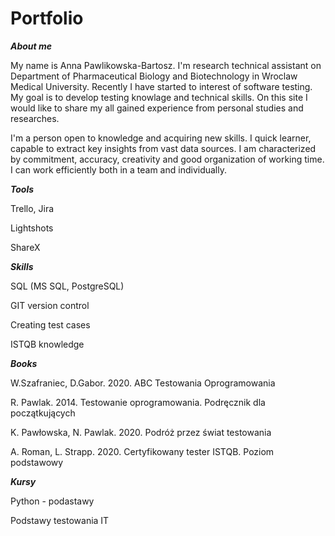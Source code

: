 # Portfolio
***About me***

My name is Anna Pawlikowska-Bartosz. I'm research technical assistant on Department of Pharmaceutical Biology and Biotechnology in Wroclaw Medical University. Recently I have started to interest of software testing. My goal is to develop testing knowlage and technical skills. On this site I would like to share my all gained experience from personal studies and researches.

I'm a person open to knowledge and acquiring new skills. I quick learner, capable to extract key insights from vast data sources. I am characterized by commitment, accuracy, creativity and good organization of working time. I can work efficiently both in a team and individually.

***Tools***

Trello, Jira

Lightshots

ShareX

***Skills***

SQL (MS SQL, PostgreSQL)

GIT version control

Creating test cases

ISTQB knowledge


***Books***

W.Szafraniec, D.Gabor. 2020.  ABC Testowania Oprogramowania

R. Pawlak. 2014. Testowanie oprogramowania. Podręcznik dla początkujących

K. Pawłowska, N. Pawlak. 2020. Podróż przez świat testowania

A. Roman, L. Strapp. 2020. Certyfikowany tester ISTQB. Poziom podstawowy

***Kursy***

Python - podastawy

Podstawy testowania IT

